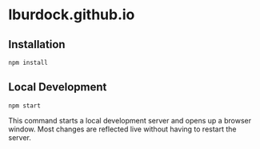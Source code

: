 # lburdock.github.io

## Installation

```console
npm install
```

## Local Development

```console
npm start
```

This command starts a local development server and opens up a browser window. Most changes are reflected live without having to restart the server.
